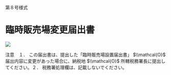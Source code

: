 第８号様式

# 臨時販売場変更届出書

![](https://www.nta.go.jp/tmp/304e0443-471c-4d43-a4a7-5c3aa06dfce0/images/ab8298c1a55b75533a9aa077fa96e85aaaac288788b7e7b2150a3e17d972c700.jpg)

注意　１． この届出書は、提出した「臨時販売場設置届出書」 $\\mathcal{O}$ 届出内容に変更があった場合に、納税地 $\\mathcal{O}$ 所轄税務署長に提出してください。２． 税務署処理欄は、記載しないでください。